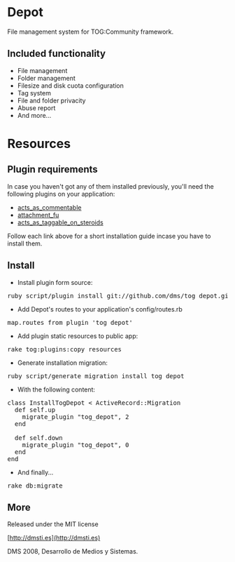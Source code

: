 Depot
===========

File management system for TOG:Community framework.

Included functionality
---------------------- 

* File management
* Folder management
* Filesize and disk cuota configuration
* Tag system
* File and folder privacity
* Abuse report
* And more...

Resources
=========

Plugin requirements
-------------------

In case you haven't got any of them installed previously, you'll need the following plugins on your application:

* [acts\_as\_commentable](https://github.com/tog/tog/wikis/3rd-party-plugins-acts_as_commentable)
* [attachment\_fu](http://github.com/technoweenie/attachment_fu/tree/master)
* [acts\_as\_taggable\_on\_steroids](https://github.com/tog/tog/wikis/3rd-party-plugins-acts_as_taggable_on_steroids)

Follow each link above for a short installation guide incase you have to install them.

Install
-------

* Install plugin form source:
<pre>
ruby script/plugin install git://github.com/dms/tog_depot.git
</pre>

* Add Depot's routes to your application's config/routes.rb
<pre>
map.routes_from_plugin 'tog_depot'
</pre>

* Add plugin static resources to public app:
<pre>
rake tog:plugins:copy_resources
</pre>

* Generate installation migration:
<pre>
ruby script/generate migration install_tog_depot
</pre>

* With the following content:
<pre>
class InstallTogDepot < ActiveRecord::Migration
  def self.up
    migrate_plugin "tog_depot", 2
  end

  def self.down
    migrate_plugin "tog_depot", 0
  end
end
</pre>

* And finally...
<pre>rake db:migrate</pre> 


More
-------
Released under the MIT license

[http://dmsti.es](http://dmsti.es)

DMS 2008, Desarrollo de Medios y Sistemas. 
